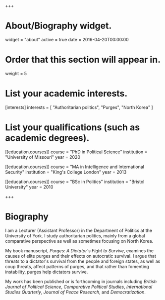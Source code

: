 +++
# About/Biography widget.
widget = "about"
active = true
date = 2016-04-20T00:00:00

# Order that this section will appear in.
weight = 5

# List your academic interests.
[interests]
  interests = [
    "Authoritarian politics",
    "Purges",
    "North Korea"
  ]

# List your qualifications (such as academic degrees).
[[education.courses]]
  course = "PhD in Political Science"
  institution = "University of Missouri"
  year = 2020

[[education.courses]]
  course = "MA in Intelligence and International Security"
  institution = "King's College London"
  year = 2013

[[education.courses]]
  course = "BSc in Politics"
  institution = "Bristol University"
  year = 2010
 
+++

# Biography

I am a Lecturer (Assistant Professor) in the Department of Politics at the University of York. I study authoritarian politics, mainly from a global comparative perspective as well as sometimes focusing on North Korea.

My book manuscript, *Purges: A Dictator's Fight to Survive*, examines the causes of elite purges and their effects on autocratic survival. I argue that threats to a dictator's survival from the people and foreign states, as well as coup threats, affect patterns of purges, and that rather than fomenting instability, purges help dictators survive.

My work has been published or is forthcoming in journals including *British Journal of Political Science*, *Comparative Political Studies*, *International Studies Quarterly*, *Journal of Peace Research*, and *Democratization*. 

